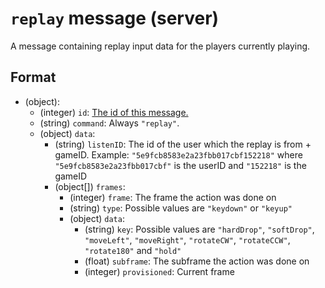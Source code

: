 # `replay` message (server)

A message containing replay input data for the players currently playing.

## Format

* (object):
    * (integer) `id`: [The id of this message.](../Ribbon.md#id-messages)
    * (string) `command`: Always `"replay"`.
    * (object) `data`: 
        * (string) `listenID`: The id of the user which the replay is from + gameID. Example: `"5e9fcb8583e2a23fbb017cbf152218"` where `"5e9fcb8583e2a23fbb017cbf"` is the userID and `"152218"` is the gameID
        * (object[]) `frames`:
           * (integer) `frame`: The frame the action was done on
           * (string) `type`: Possible values are `"keydown"` or `"keyup"` 
           * (object) `data`: 
              * (string) `key`: Possible values are `"hardDrop"`, `"softDrop"`, `"moveLeft"`, `"moveRight"`, `"rotateCW"`, `"rotateCCW"`, `"rotate180"` and `"hold"`  
              * (float) `subframe`: The subframe the action was done on
              * (integer) `provisioned`: Current frame

